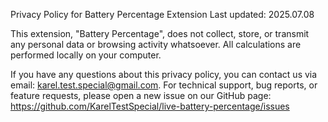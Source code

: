 Privacy Policy for Battery Percentage Extension
Last updated: 2025.07.08

This extension, "Battery Percentage", does not collect, store, or transmit any personal data or browsing activity whatsoever. All calculations are performed locally on your computer.

If you have any questions about this privacy policy, you can contact us via email: karel.test.special@gmail.com.
For technical support, bug reports, or feature requests, please open a new issue on our GitHub page: https://github.com/KarelTestSpecial/live-battery-percentage/issues
